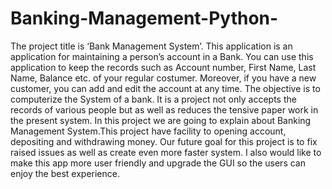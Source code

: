 # Banking-Management-Python-
The project title is ‘Bank Management System’. This application is an application for maintaining a person’s account in a Bank.
You can use this application to keep the records such as Account number, First Name, Last Name, Balance etc. of your regular costumer. Moreover, if you have a new customer, you can add and edit the account at any time.
The objective is to computerize the System of a bank. It is a project not only accepts the records of various people but as well as reduces the tensive paper work in the present system.
In this project we are going to explain about Banking Management System.This project have facility to opening account, depositing and withdrawing money.
Our future goal for this project is to fix raised issues as well as create even more faster system.
I also would like to make this app more user friendly and upgrade the GUI so the users can enjoy the best experience. 
